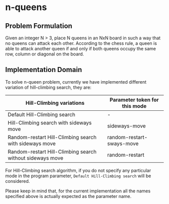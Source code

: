 # n-queens

## Problem Formulation

Given an integer N > 3, place N queens in an NxN board in such a way that no queens can attack each other. 
According to the chess rule, a queen is able to attack another queen if and only if both queens occupy 
the same row, column or diagonal on the board.

## Implementation Domain

To solve n-queen problem, currently we have implemented different variation of hill-climbing search, they are:

| Hill-Climbing variations | Parameter token for this mode |
| --- | --- |
| Default Hill-Climbing search | - |
| Hill-Climbing search with sideways move | sideways-move |
| Random-restart Hill-Climbing search with sideways move | random-restart-sways-move |
| Random-restart Hill-Climbing search without sideways move | random-restart |

For Hill-Climbing search algorithm, if you do not specify any particular mode in the program parameter, 
`Default Hill-Climbing search` will be considered.

Please keep in mind that, for the current implementation all the names specified above is actually expected as the parameter name.
